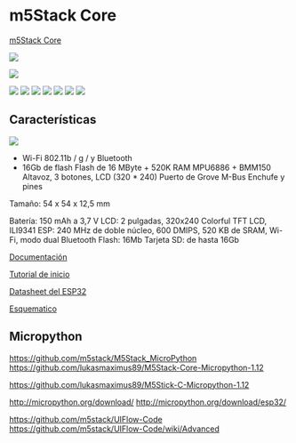 # m5Stack Core

[m5Stack Core](https://es.aliexpress.com/item/1005001622101153.html)

![](./images/m5StackCore_interior.png)

![](./images/conexion_m5StackCore.png)

![](./images/ensamblado_m5stack.png)
![](./images/formato_m5stack.png)
![](./images/formato_ex_stack.png)
![](./images/pinout_m5stack.png)
![](./images/modelo_gris_m5stack.png)
![](./images/flier_m5stack.png)
![](./images/.png)


## Características

![](./images/arquitectura_m5Stack.png)

*  Wi-Fi 802.11b / g /  y Bluetooth
* 16Gb de flash
Flash de 16 MByte + 520K RAM
MPU6886 + BMM150
Altavoz, 3 botones, LCD (320 * 240)
Puerto de Grove
M-Bus Enchufe y pines

Tamaño: 54 x 54 x 12,5 mm

Batería: 150 mAh a 3,7 V
LCD: 2 pulgadas, 320x240 Colorful TFT LCD, ILI9341
ESP: 240 MHz de doble núcleo, 600 DMIPS, 520 KB de SRAM, Wi-Fi, modo dual Bluetooth
Flash: 16Mb
Tarjeta SD: de hasta 16Gb

[Documentación](https://docs.m5stack.com/#/en/core/basic)

[Tutorial de inicio](https://docs.m5stack.com/#/en/quick_start/m5core/m5stack_core_quick_start)

[Datasheet del ESP32](https://www.espressif.com/sites/default/files/documentation/esp32_datasheet_en.pdf)

[Esquematico](https://github.com/m5stack/M5-Schematic/blob/master/Core/Basic/M5-Core-Schematic(20171206).pdf)

## Micropython

https://github.com/m5stack/M5Stack_MicroPython
https://github.com/lukasmaximus89/M5Stack-Core-Micropython-1.12

https://github.com/lukasmaximus89/M5Stick-C-Micropython-1.12

http://micropython.org/download/
http://micropython.org/download/esp32/

https://github.com/m5stack/UIFlow-Code
https://github.com/m5stack/UIFlow-Code/wiki/Advanced
